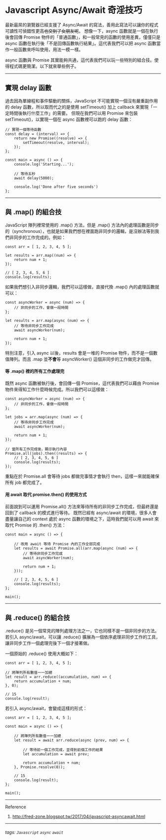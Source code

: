 Javascript Async/Await 奇淫技巧
===
最新最屌的瀏覽器已經支援了 Async/Await 的寫法，善用此寫法可以讓你的程式可讀性可偵錯性更高~~也交到了女朋友呢~~。
想像一下，async 函數就是一個在執行後會回傳 Promise 物件的「普通函數」，和一般常見的函數的使用差異，僅僅只是 async 函數在執行後「不是回傳函數執行結果」。這代表我們可以把 async 函數當作一般函數來呼叫使用，用法一模一樣。

async 函數與 Promise 其實能夠共通，這代表我們可以玩一些特別的組合技。使得程式碼更簡潔。以下就來舉些例子。


---
## 實現 delay 函數
過去因為單線程和事件驅動的關係，JavaScript 不可能實現一個沒有嚴重副作用的 delay 函數，所以取而代之的是使用 setTimeout() 加上 callback 來實現「一定時間後執行什麼工作」的需要。
但現在我們可以用 Promise 來包裝 setTimeout()，以實現一個在 async 函數裡可以跑的 delay 函數：

```javascript=
// 實現一個等待函數
const delay = (interval) => {
    return new Promise((resolve) => {
        setTimeout(resolve, interval);
    });
};

const main = async () => {
    console.log('Starting...');

    // 等待五秒
    await delay(5000);
    
    console.log('Done after five seconds')
};
```

---
## 與 .map() 的組合技
JavaScript 陣列裡常使用的 .map() 方法，但是 .map() 方法內的處理函數是同步的（synchronous），也就是如果我們想在裡面跑非同步的邏輯，是沒辦法等到我們非同步的工作完成的。例如：

```javascript=
const arr = [ 1, 2, 3, 4, 5 ];

let results = arr.map((num) => {
    return num + 1;
});

// [ 2, 3, 4, 5, 6 ]
console.log(results);
```

如果我們想引入非同步邏輯，我們可以這樣做，直接代換 .map() 內的處理函數就可以：

```javascript=
const asyncWorker = async (num) => {
    // 非同步的工作，會做一段時間
};

let results = arr.map(async (num) => {
    // 等待非同步工作完成
    await asyncWorker(num);
    
    return num + 1;
});
```

特別注意，引入 async 以後，results 會是一堆的 Promise 物件，而不是一個數值陣列。而且 .map 並**不會**等 asyncWorker() 這個非同步的工作做完才回傳。

#### 等 .map() 裡的所有工作處理完
既然 async 函數被執行後，會回傳一個 Promise，這代表我們可以藉由 Promise 物件來得知工作什麼時候完成。所以我們可以這樣做：

```javascript=
const asyncWorker = async (num) => {
    // 非同步的工作，會做一段時間
};

let jobs = arr.map(async (num) => {
    // 等待非同步工作完成
    await asyncWorker(num);
    
    return num + 1;
});

// 當所有工作完成後，顯示執行內容
Promise.all(jobs).then((results) => {
    // [ 2, 3, 4, 5, 6 ]
    console.log(results);
});
```

重點在於 Promise.all 會等待 jobs 都做完事情才會執行 then，這樣一來就能確保所有 job 都完成了。

#### 用 await 取代 promise.then() 的使用方式
前面說到可以運用 Promise.all() 方法來等待所有的非同步工作完成，但最終還是回到了 callback 的模式進行等待。
既然已經有 async/await 的環境，很多人會盡量讓自己的 context 處於 async 函數的環境之下，這時我們就可以用 await 來取代 Promise 的 .then() 方法：

```javascript=
const main = async () => {

    // 改用 await 等待 Promise 內的工作全部完成
    let results = await Promise.all(arr.map(async (num) => {
        // 等待非同步工作完成
        await asyncWorker(num);
        
        return num + 1;
    }));
    
    // [ 2, 3, 4, 5, 6 ]
    console.log(results);
};

main();
```

---
## 與 .reduce() 的組合技
.reduce() 是另一個常見的陣列處理方法之一，它也同樣不是一個非同步的方法。若引入 async/await，可以讓 .reduce() 擴展為一個依序處理非同步工作的工具，讓非同步工作一個處理完後下一個才接著做。

一個原始的 .reduce() 使用大概如下：

```javascript=
const arr = [ 1, 2, 3, 4, 5 ];

// 將陣列所有數值一一加總
let result = arr.reduce((accumulation, num) => {
    return accumulation + num;
}, 0);

// 15
console.log(result);
```

若引入 async/await，會變成這樣的形式：

```javascript=
const arr = [ 1, 2, 3, 4, 5 ];

const main = async () => {

    // 將陣列所有數值一一加總
    let result = await arr.reduce(async (prev, num) => {
    
        // 等待前一個工作完成，並得到前個工作的結果
        let accumulation = await prev;
    
        return accumulation + num;
    }, Promise.resolve(0));
    
    // 15
    console.log(result);
};

main();
```

---

Reference
1. http://fred-zone.blogspot.tw/2017/04/javascript-asyncawait.html

---

###### tags: `Javascript` `async` `await`